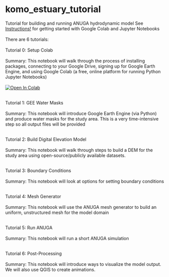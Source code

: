 # komo_estuary_tutorial
Tutorial for building and running ANUGA hydrodynamic model
See [Instructions!](https://colab.research.google.com/github/achri19/komo_estuary_tutorial/blob/main/0_SetupColab.ipynb) for getting started with Google Colab and Jupyter Notebooks
<br></br>
There are 6 tutorials:
<br></br>
Tutorial 0: Setup Colab<br></br>
Summary: This notebook will walk through the process of installing packages, connecting to your Google Drive, signing up for Google Earth Engine, and using Google Colab (a free, online platform for running Python Jupyter Notebooks)<br></br>
[![Open In Colab](https://colab.research.google.com/assets/colab-badge.svg)](https://colab.research.google.com/github/achri19/komo_estuary_tutorial/blob/main/0_SetupColab.ipynb)<br></br>


Tutorial 1: GEE Water Masks<br></br>
Summary: This notebook will introduce Google Earth Engine (via Python) and produce water masks for the study area. This is a very time-intensive step so all output files will be provided<br></br>



Tutorial 2: Build Digital Elevation Model<br></br>
Summary: This notebook will walk through steps to build a DEM for the study area using open-source/publicly available datasets.<br></br>


Tutorial 3: Boundary Conditions<br></br>
Summary: This notebook will look at options for setting boundary conditions <br></br>


Tutorial 4: Mesh Generator	<br></br>
Summary: This notebook will use the ANUGA mesh generator to build an uniform, unstructured mesh for the model domain<br></br>



Tutorial 5: Run ANUGA<br></br>
Summary: This notebook will run a short ANUGA simulation<br></br>


Tutorial 6: Post-Processing<br></br>
Summary: This notebook will introduce ways to visualize the model output. We will also use QGIS to create animations.<br></br>

